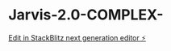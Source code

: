 # Jarvis-2.0-COMPLEX-

[Edit in StackBlitz next generation editor ⚡️](https://stackblitz.com/~/github.com/mihir242004/Jarvis-2.0-COMPLEX-)